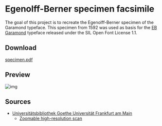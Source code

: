 # Egenolff-Berner specimen facsimile

The goal of this project is to recreate the Egenolff-Berner specimen of the Garamond typeface. This specimen from 1592 was used as basis for the [EB Garamond](https://github.com/georgd/EB-Garamond) typeface released under the SIL Open Font License 1.1.

## Download

[specimen.pdf](https://github.com/Alexander-Wilms/Egenolff-Berner-specimen/releases/download/nightly/specimen.pdf)

## Preview
![img](https://github.com/Alexander-Wilms/Egenolff-Berner-specimen/releases/download/nightly/specimen.png)

## Sources

* [Universitätsbibliothek Goethe Universität Frankfurt am Main](https://sammlungen.ub.uni-frankfurt.de/drucke/content/titleinfo/7499387)
    * [Zoomable high-resolution scan](https://sammlungen.ub.uni-frankfurt.de/drucke/content/zoom/7499396)
